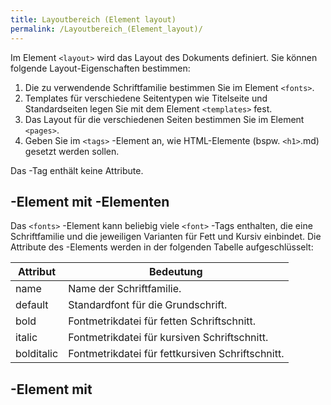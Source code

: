 ```yaml
---
title: Layoutbereich (Element layout)
permalink: /Layoutbereich_(Element_layout)/
---
```


Im Element `<layout>` wird das Layout des Dokuments definiert. Sie können folgende Layout-Eigenschaften bestimmen:

1.  Die zu verwendende Schriftfamilie bestimmen Sie im Element `<fonts>`.
2.  Templates für verschiedene Seitentypen wie Titelseite und Standardseiten legen Sie mit dem Element `<templates>` fest.
3.  Das Layout für die verschiedenen Seiten bestimmen Sie im Element `<pages>`.
4.  Geben Sie im `<tags>` -Element an, wie HTML-Elemente (bspw. `<h1>`.md) gesetzt werden sollen.

Das <layout>-Tag enthält keine Attribute.

<fonts>-Element mit <font>-Elementen
------------------------------------

Das `<fonts>` -Element kann beliebig viele `<font>` -Tags enthalten, die eine Schriftfamilie und die jeweiligen Varianten für Fett und Kursiv einbindet. Die Attribute des <font>-Elements werden in der folgenden Tabelle aufgeschlüsselt:

|Attribut|Bedeutung|
|--------|---------|
|name|Name der Schriftfamilie.|
|default|Standardfont für die Grundschrift.|
|bold|Fontmetrikdatei für fetten Schriftschnitt.|
|italic|Fontmetrikdatei für kursiven Schriftschnitt.|
|bolditalic|Fontmetrikdatei für fettkursiven Schriftschnitt.|

<templates>-Element mit <template>-Elementen
--------------------------------------------

Das `<templates>` -Element kann beliebig viele `<template>` -Elemente enthalten, die eine bestimmte Seite der PDF-Musterdatei ansprechen. Ein <template>-Element entspricht damit einer Seitenvorlage. Jedes `<template>` -Element erhält dabei einen eindeutigen Namen, um die Seitenvorlage ansprechen zu können.

Anhand des Wertes im Attribut `name` können Sie im Inhaltsbereich (siehe [Inhaltsbereich](/Inhaltsbereich.md).md) das entsprechende Template auswählen. Wenn Sie Inhalte einbinden, ordnen Sie über das `name` -Attribut die Inhalte der entsprechenden Seite in der PDF-Musterdatei zu. Die Attribute des `<template>` -Elements sind in der folgenden Tabelle aufgeschlüsselt:

|Attribut|Bedeutung|
|--------|---------|
|name|Eindeutiger Bezeichner für diese Seitenvorlage|
|file|Name der PDF-Musterdatei. Die Pfadangabe erfolgt relativ zum Verzeichnis des XSLT-Templates. Im Demotemplate handelt es sich um das Unterverzeichnis mit dem Namen `template/`.|
|page|Seitennummer, beginnend mit 1.|

<tags>-Element
--------------

Das `<layout>` -Element kann optional auch ein `<tags>` -Element enthalten, mit dem Sie ausgewählten Tags eine Schrift in bestimmter Größe, bestimmtem Gewicht und Stil zuweisen. Das `<tags>` -Element enthält dabei einzelne `<tag>` -Elemente, in denen Sie den gewünschten Tag auswählen.

<tag>-Element
-------------

Mit dem `<tag>` -Element wählen Sie ein HTML-Tag aus und können bestimmen, mit welchem Schriftschnitt der Inhalt dieses Tags formatiert werden soll. Die Attribute des `<tag>` -Elements sind in der folgenden Tabelle aufgeschlüsselt:

|Attribut|Bedeutung|
|--------|---------|
|name|Name des HTML-Tags, das formatiert werden soll.|
|font|Schriftschnitt, der dem Tag zugeordnet werden soll. Die Angaben sind:

1.  Schriftfamilie, alternativ „serif“ für Serifenschrift, „non serif“ für serifenlose Schrift.
2.  Schriftgröße in Punkt (pt).
3.  Schriftform:
    1.  *italic*: Kursiv.
    2.  *bold*: Fett.
    3.  *bolditalic*: Fettkursiv.|

<pages>-Element
---------------

Das `<pages>` -Element dient dazu, die Grundschrift sowie die Seitenränder zu bestimmen. In der folgenden Tabelle sind die Attribute des `<pages>` -Elements aufgeschlüsselt:

|Attribut|Bedeutung|
|--------|---------|
|font|Eindeutiger Bezeichner für diese Seitenvorlage|
|margin|Die angegebenen vier Werte bestimmen die Seitenränder. Die vier Werte stehen für den Abstand des Inhaltes von *oben*, *rechts*, *unten* und *links*.|
|align|Ausrichtung des Textes. Der angegebene Wert kann durch align-Attribute in Elementen aus dem Inhaltsbereich überlagert werden. Mögliche Werte sind:

1.  left
2.  center
3.  right
4.  justify|

<page>-Element
--------------

Das <pages>-Element enthält beliebig viele `<page>` -Elemente. Mit einem `<page>` -Element bestimmen Sie die Position von Inhalten auf der Seite. Sie können dabei bestimmte Seitentypen wie Titelseite, Standardseite oder Schluss-Seite unterscheiden. In der folgenden Tabelle sind die Attribute des `<page>` -Elements aufgeschlüsselt:

|Attribut|Bedeutung|
|--------|---------|
|name|Name dieser Seitenvorlage.|
|mode|„elements“, um in den Element-Modus umzuschalten, „default“, wenn die Seite Fließtext in `<column>` -Elementen enthalten soll.|
|template|Template-Definition auswählen. Der Wert muss dem *name* -Attribut eines `<template>` -Elements entsprechen.|
|font|Schrift der Seite festlegen. Die Angaben sind:

1.  Schriftfamilie
2.  Schriftgröße
3.  Schriftgewicht oder -stil ( `bold`, `italic`, `bolditalic`.md)|

<element>-Tag
-------------

Für die Titelseite können Sie den Titel sowie den Untertitel des Artikels in fest definierte Bereiche der Seite einfügen. Diese Bereiche bestimmen Sie Dabei mit `<element>` -Tags. Um `<element>` -Tags benutzen zu können, müssen Sie das `<page>` -Element in den Element-Modus ( `mode =
      "elements"`.md) umschalten. Die folgende Tabelle schlüsselt die Bedeutung der einzelnen Attribute auf:

|Attribut|Bedeutung|
|--------|---------|
|for|Name des aktuellen Elements.|
|margin|Position des Elements. Die Positionierung erfolgt über die Angabe des Seitenabstandes. Die vier Werte stehen für:

1.  oben
2.  rechts
3.  unten
4.  links|
|align|Ausrichtung der Texte, die in diese Seite eingebunden werden. Mögliche Werte:

1.  right
2.  center
3.  left
4.  justify|

<column>-Element
----------------

Standardmäßig wird Fließtext in Spalten (auch Kolumnen genannt) gesetzt. Eine Seite kann dabei nur aus einer einzigen Spalte bestehen oder beliebig viele zusätzliche Spalten haben. Die einzelnen Spalten einer Seite werden dabei von links nach rechts aufgefüllt. Sobald eine Spalte keinen Platz mehr hat, werden die Inhalte in die folgende Spalte gesetzt. Wenn die letzte Spalte einer Seite voll ist, wird ein Seitenumbruch eingefügt, sodass wieder mit einer neuen Seite begonnen wird.

Die Abstände sowie die Textausrichtung einer Spalte können Sie mit dem `<column>` -Element bestimmen. Die Attribute dieses Elements werden in der folgenden Tabelle erläutert:

|Attribut|Bedeutung|
|--------|---------|
|margin|Abstand zu den Seitenrändern. Die vier Werte stehen für:

1.  oben
2.  rechts
3.  unten
4.  links|
|align|Textausrichtung. Mögliche Werte sind:

1.  left
2.  center
3.  right
4.  justify|

Damit das `<column>` -Element benutzt werden kann, müssen Sie das `<page>` -Element in den Standardmodus ( `mode = "default"`.md) umschalten.

==

<footer>
-Element== Das `<page>` -Element kann auch ein `<footer>` -Element enthalten. Mit dem `<footer>` -Element bestimmen Sie die Position sowie die Schriftgröße der Fußzeile. Sie können zusätzlich die Textausrichtung festlegen. Näheres zu den Attributen des `<footer>` -Elements erfahren Sie in der folgenden Tabelle:

|Attribut|Bedeutung|
|--------|---------|
|margin|Abstand zu den Seitenrändern. Die vier Werte stehen der Reihe nach für:

1.  oben
2.  rechts
3.  unten
4.  links|
|align|Textausrichtung. Mögliche Werte sind:

1.  left
2.  center
3.  right
4.  justify|
|font|Schrift der Seite festlegen. Die Angaben sind:

1.  Schriftfamilie.
2.  Schriftgröße in Punkt (pt).
3.  Schriftgewicht oder -stil ( `bold`, `italic`, `bolditalic`.md).|

[Kategorie:papaya-Formatierungsobjekt](export_de/Kategorie:papaya-Formatierungsobjekt.md)